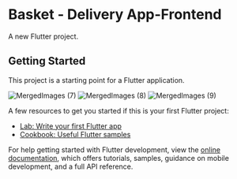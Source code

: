 # Basket - Delivery App-Frontend


A new Flutter project.

## Getting Started

This project is a starting point for a Flutter application.


![MergedImages (7)](https://user-images.githubusercontent.com/86608368/222218370-f2dfc8b5-17ef-4bd6-89b1-d6ebdf28d36c.png)
![MergedImages (8)](https://user-images.githubusercontent.com/86608368/222219992-37e284f9-5ac0-4d62-bae2-e16a50b9dc7d.png)
![MergedImages (9)](https://user-images.githubusercontent.com/86608368/222223966-913a1479-444e-4018-ad36-1c7f5cb2092d.png)



A few resources to get you started if this is your first Flutter project:

- [Lab: Write your first Flutter app](https://docs.flutter.dev/get-started/codelab)
- [Cookbook: Useful Flutter samples](https://docs.flutter.dev/cookbook)

For help getting started with Flutter development, view the
[online documentation](https://docs.flutter.dev/), which offers tutorials,
samples, guidance on mobile development, and a full API reference.
